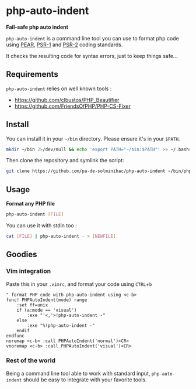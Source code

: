 # php-auto-indent

**Fail-safe php auto indent**

`php-auto-indent` is a command line tool you can use to format php code using [PEAR](http://pear.php.net/manual/en/standards.php), [PSR-1](http://www.php-fig.org/psr/psr-1/) and [PSR-2](http://www.php-fig.org/psr/psr-2/) coding standards.

It checks the resulting code for syntax errors, just to keep things safe...

## Requirements

`php-auto-indent` relies on well known tools :
- https://github.com/clbustos/PHP_Beautifier
- https://github.com/FriendsOfPHP/PHP-CS-Fixer

## Install

You can install it in your `~/bin` directory. Please ensure it's in your `$PATH`.

```bash
mkdir ~/bin 2>/dev/null && echo 'export PATH="~/bin:$PATH"' >> ~/.bashrc
```

Then clone the repository and symlink the script:
```bash
git clone https://github.com/pa-de-solminihac/php-auto-indent ~/bin/php-auto-indent-git && ln -s ~/bin/php-auto-indent-git/php-auto-indent ~/bin/php-auto-indent
```


## Usage

**Format any PHP file**

```bash
php-auto-indent [FILE]
```

You can use it with stdin too : 
```bash
cat [FILE] | php-auto-indent - > [NEWFILE]
```


## Goodies

### Vim integration

Paste this in your `.vimrc`, and format your code using `CTRL`+`b`

```vim
" format PHP code with php-auto-indent using <c-b>
func! PHPAutoIndent(mode) range
    :set ff=unix
    if (a:mode == 'visual')
        :exe "'<,'>!php-auto-indent -"
    else
        :exe "%!php-auto-indent -"
    endif
endfunc
noremap <c-b> :call PHPAutoIndent('normal')<CR>
vnoremap <c-b> :call PHPAutoIndent('visual')<CR>
```

### Rest of the world

Being a command line tool able to work with standard input, `php-auto-indent` should be easy to integrate with your favorite tools.
